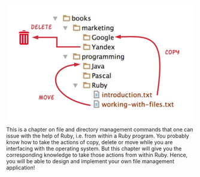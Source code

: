 ![./images/File And Directory Management](./images/file-and-directory-management.png)

This is a chapter on file and directory management commands that one can issue with the help of Ruby, i.e. from within a Ruby program.
You probably know how to take the actions of copy, delete or move while you are interfacing with the operating system. But this 
chapter will give you the corresponding knowledge to take those actions from within Ruby. Hence, you will be able to design and
implement your own file management application!

